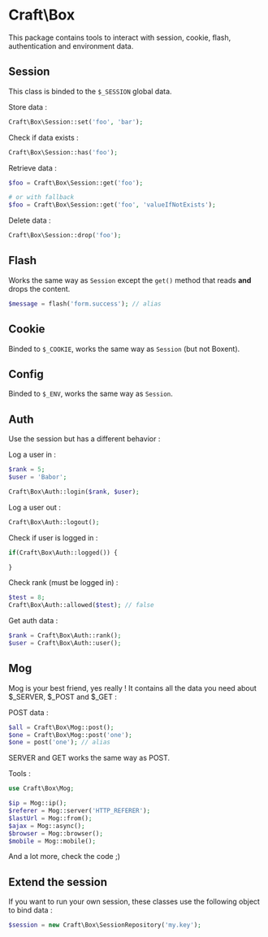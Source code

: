 # Craft\Box

This package contains tools to interact with session, cookie, flash, authentication and environment data.


## Session

This class is binded to the `$_SESSION` global data.

Store data :

```php
Craft\Box\Session::set('foo', 'bar');
```

Check if data exists :

```php
Craft\Box\Session::has('foo');
```

Retrieve data :

```php
$foo = Craft\Box\Session::get('foo');

# or with fallback
$foo = Craft\Box\Session::get('foo', 'valueIfNotExists');
```

Delete data :

```php
Craft\Box\Session::drop('foo');
```


## Flash

Works the same way as `Session` except the `get()` method that reads **and** drops the content.

```php
$message = flash('form.success'); // alias
```


## Cookie

Binded to `$_COOKIE`, works the same way as `Session` (but not Boxent).


## Config

Binded to `$_ENV`, works the same way as `Session`.


## Auth

Use the session but has a different behavior :

Log a user in :

```php
$rank = 5;
$user = 'Babor';

Craft\Box\Auth::login($rank, $user);
```

Log a user out :

```php
Craft\Box\Auth::logout();
```

Check if user is logged in :

```php
if(Craft\Box\Auth::logged()) {

}
```

Check rank (must be logged in) :

```php
$test = 8;
Craft\Box\Auth::allowed($test); // false
```

Get auth data :

```php
$rank = Craft\Box\Auth::rank();
$user = Craft\Box\Auth::user();
```


## Mog

Mog is your best friend, yes really !
It contains all the data you need about $_SERVER, $_POST and $_GET :

POST data :

```php
$all = Craft\Box\Mog::post();
$one = Craft\Box\Mog::post('one');
$one = post('one'); // alias
```

SERVER and GET works the same way as POST.

Tools :

```php
use Craft\Box\Mog;

$ip = Mog::ip();
$referer = Mog::server('HTTP_REFERER');
$lastUrl = Mog::from();
$ajax = Mog::async();
$browser = Mog::browser();
$mobile = Mog::mobile();
```

And a lot more, check the code ;)


## Extend the session

If you want to run your own session, these classes use the following object to bind data :

```php
$session = new Craft\Box\SessionRepository('my.key');
```
